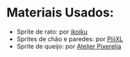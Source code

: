 # Materiais Usados:

- Sprite de rato: por [ikoiku](https://ikoiku.itch.io/16-x-16-pixel-art-character-mouse)
- Sprites de chão e paredes: por [PiiiXL](https://piiixl.itch.io/textures?download)
- Sprite de queijo: por [Atelier Pixerelia](https://pixerelia.itch.io/vf-cheesery)